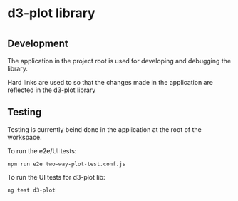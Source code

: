 <h1>d3-plot library<h1>
<h2>Development</h2>
<p>The application in the project root is used for developing and debugging the library.</p>
<p>Hard links are used to so that the changes made in the application are reflected in the d3-plot library</p>
<h2>
Testing
</h2>
<p>Testing is currently beind done in the application at the root of the workspace.</p>
<p>To run the e2e/UI tests:</p>

```
npm run e2e two-way-plot-test.conf.js
```

<p>To run the UI tests for d3-plot lib:</p>

```
ng test d3-plot
```
